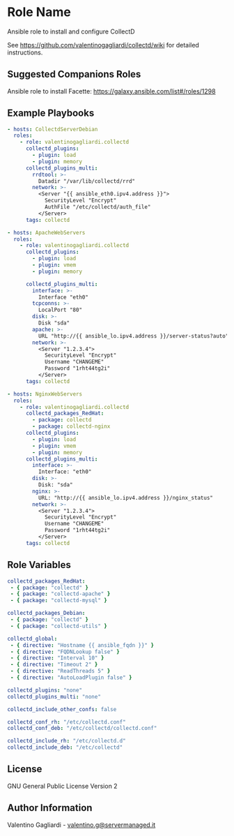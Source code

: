 Role Name
========

Ansible role to install and configure CollectD

See https://github.com/valentinogagliardi/collectd/wiki for detailed instructions.

Suggested Companions Roles
------------

Ansible role to install Facette: https://galaxy.ansible.com/list#/roles/1298

Example Playbooks
-------------------------

```yaml
- hosts: CollectdServerDebian
  roles:
    - role: valentinogagliardi.collectd
      collectd_plugins:
        - plugin: load
        - plugin: memory
      collectd_plugins_multi:
        rrdtool: >-
          Datadir "/var/lib/collectd/rrd"
        network: >-
          <Server "{{ ansible_eth0.ipv4.address }}">
            SecurityLevel "Encrypt"
            AuthFile "/etc/collectd/auth_file"
          </Server>
      tags: collectd

- hosts: ApacheWebServers
  roles:
    - role: valentinogagliardi.collectd
      collectd_plugins:
        - plugin: load
        - plugin: vmem
        - plugin: memory

      collectd_plugins_multi:
        interface: >-
          Interface "eth0"
        tcpconns: >-
          LocalPort "80"
        disk: >-
          Disk "sda"
        apache: >-
          URL "http://{{ ansible_lo.ipv4.address }}/server-status?auto"
        network: >-
          <Server "1.2.3.4">
            SecurityLevel "Encrypt"
            Username "CHANGEME"
            Password "1rht44tg2i"
          </Server>
      tags: collectd

- hosts: NginxWebServers
  roles:
    - role: valentinogagliardi.collectd
      collectd_packages_RedHat:
        - package: collectd
        - package: collectd-nginx
      collectd_plugins:
        - plugin: load
        - plugin: vmem
        - plugin: memory
      collectd_plugins_multi:
        interface: >-
          Interface: "eth0"
        disk: >-
          Disk: "sda"
        nginx: >-
          URL: "http://{{ ansible_lo.ipv4.address }}/nginx_status"
        network: >-
          <Server "1.2.3.4">
            SecurityLevel "Encrypt"
            Username "CHANGEME"
            Password "1rht44tg2i"
          </Server>
      tags: collectd
```
Role Variables
--------------

```yaml
collectd_packages_RedHat:
 - { package: "collectd" }
 - { package: "collectd-apache" }
 - { package: "collectd-mysql" }

collectd_packages_Debian:
 - { package: "collectd" }
 - { package: "collectd-utils" }

collectd_global:
 - { directive: "Hostname {{ ansible_fqdn }}" }
 - { directive: "FQDNLookup false" }
 - { directive: "Interval 10" }
 - { directive: "Timeout 2" }
 - { directive: "ReadThreads 5" }
 - { directive: "AutoLoadPlugin false" }

collectd_plugins: "none"
collectd_plugins_multi: "none"

collectd_include_other_confs: false

collectd_conf_rh: "/etc/collectd.conf"
collectd_conf_deb: "/etc/collectd/collectd.conf"

collectd_include_rh: "/etc/collectd.d"
collectd_include_deb: "/etc/collectd"
```

License
-------

GNU General Public License Version 2

Author Information
------------------

Valentino Gagliardi - valentino.g@servermanaged.it
